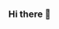 ### Hi there 👋

<!--
**aiyer786/aiyer786** is a ✨ _special_ ✨ repository because its `README.md` (this file) appears on your GitHub profile.

Here are some ideas to get you started:

- :man_technologist: Full Stack Web developer
- :man_office_worker: Entrepreneur head @DSC-RAIT
- :cowboy_hat_face: Flutter Enthusiast
- :sunglasses: looking forward to contribute to open-source projects.
- :star_struck: Ask me about movies
- :necktie: Tech:
- ![alt text](https://imgur.com/t9qP4pO)
-->
